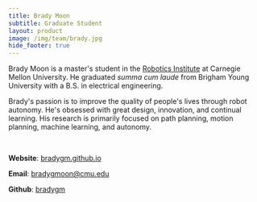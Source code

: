 ```yaml
---
title: Brady Moon
subtitle: Graduate Student
layout: product
image: /img/team/brady.jpg
hide_footer: true
---
```


Brady Moon is a master's student in the [Robotics Institute](https://www.ri.cmu.edu "Robotics Institute Homepage") at Carnegie Mellon University. He graduated *summa cum laude* from Brigham Young University with a B.S. in electrical engineering.

Brady's passion is to improve the quality of people's lives through robot autonomy.
He's obsessed with great design, innovation, and continual learning.
His research is primarily focused on path planning, motion planning, machine learning, and autonomy.

<br>

**Website**: [bradygm.github.io](https://bradygm.github.io) 

**Email**: [bradygmoon@cmu.edu](mailto:bradygmoon@cmu.edu)

**Github**: [bradygm](https://github.com/bradygm)




<!-- <big><i class="fab fa-github"></i></big> -->
